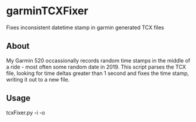 # garminTCXFixer
Fixes inconsistent datetime stamp in garmin generated TCX files

## About
My Garmin 520 occassionally records random time stamps in the middle of a ride - most often some random date in 2019. This script parses the TCX file, looking for time deltas greater than 1 second and fixes the time stamp, writing it out to a new file.

## Usage
tcxFixer.py -i <inputfile> -o <outputfile>
